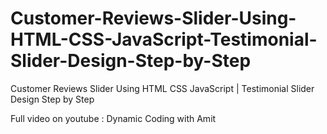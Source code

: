 # Customer-Reviews-Slider-Using-HTML-CSS-JavaScript-Testimonial-Slider-Design-Step-by-Step
Customer Reviews Slider Using HTML CSS JavaScript | Testimonial Slider Design Step by Step

Full video on youtube : Dynamic Coding with Amit 
